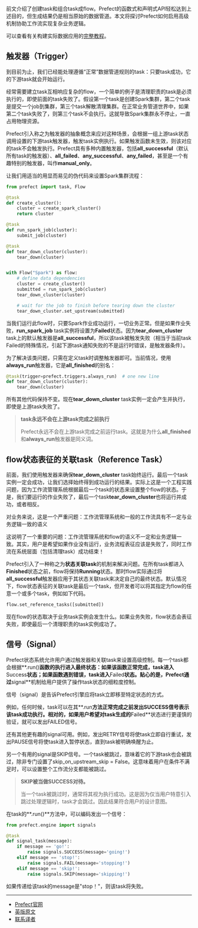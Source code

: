 前文介绍了创建task和组合task成flow。Prefect的函数式和声明式API轻松达到上述目的，但生成结果仍是相当原始的数据管道。本文将探讨Prefect如何启用高级机制协助工作流实现复杂业务逻辑。

可以查看有关构建实际数据应用的[完整教程](https://docs.prefect.io/core/tutorial/01-etl-before-prefect.html)。

## 触发器（Trigger）

到目前为止，我们已经能处理遵循“正常”数据管道规则的task：只要task成功，它的下游task就会开始运行。

经常需要建立task互相响应复杂的flow，一个简单的例子是清理职责的task是必须执行的，即使前面的task失败了。假设第一个task是创建Spark集群，第二个task是提交一个job到集群，第三个task解散清理集群。在正常业务管道世界中，如果第二个task失败了，则第三个task不会执行。这就导致Spark集群永不停止，一直占用物理资源。

Prefect引入称之为触发器的抽象概念来应对这种场景，会根据一组上游task状态调用设置的下游task触发器，触发task实例执行。如果触发函数未生效，则该对应的task不会触发执行。Prefect具有多种内置触发器，包括**all_successful**（默认所有task的触发器）、**all_failed**、**any_successful**、**any_failed**，甚至是一个有趣特别的触发器，叫作**manual_only**。

让我们用适当的用显而易见的伪代码来设置Spark集群流程：

````Python
from prefect import task, Flow

@task
def create_cluster():
    cluster = create_spark_cluster()
    return cluster

@task
def run_spark_job(cluster):
    submit_job(cluster)

@task
def tear_down_cluster(cluster):
    tear_down(cluster)


with Flow("Spark") as flow:
    # define data dependencies
    cluster = create_cluster()
    submitted = run_spark_job(cluster)
    tear_down_cluster(cluster)

    # wait for the job to finish before tearing down the cluster
    tear_down_cluster.set_upstream(submitted)
````

当我们运行此flow时，只要Spark作业成功运行，一切业务正常。但是如果作业失败，**run_spark_job** task实例将设置为**Failed**状态。因为**tear_down_cluster** task上的默认触发器是**all_successful**，所以该task被触发失败（相当于当前task Failed的特殊情况，引起下游task通知失败的不是运行时错误，是触发器条件）。

为了解决该类问题，只需在定义task时调整触发器即可。当前情况，使用**always_run**触发器，它是**all_finished**的别名：

````Python
@task(trigger=prefect.triggers.always_run)  # one new line
def tear_down_cluster(cluster):
    tear_down(cluster)
````

所有其他代码保持不变。现在**tear_down_cluster** task实例一定会产生并执行，即使是上游task失败了。

> 
> **task永远不会在上游task完成之前执行**
> 
> Prefect永远不会在上游task完成之前运行task。这就是为什么**all_finished**和**always_run**触发器是同义词。
> 

## flow状态表征的关联task（Reference Task）

前面，我们使用触发器来确保**tear_down_cluster** task始终运行。最后一个task实例一定会成功，让我们选择始终得到成功运行的结果。实际上这是一个工程实践问题，因为工作流管理系统根据最后一个task的状态来设置整个flow的状态。于是，我们要运行的作业失败了，最后一个task**tear_down_cluster**也将运行并成功，或者相反。

对业务来说，这是一个严重问题：工作流管理系统和一般的工作流具有不一定与业务逻辑一致的语义

这说明了一个重要的问题：工作流管理系统和flow的语义不一定和业务逻辑一致。其实，用户是希望如果作业没有运行，业务流程表征应该是失败了，同时工作流在系统层面（包括清理task）成功结束！

Prefect引入了一种称之为**状态关联task**的机制来解决问题。在所有task都进入**Finished**状态之前，flow将保持**Running**状态。那时flow实际通过将**all_successful**触发器应用于其状态关联task来决定自己的最终状态。默认情况下，flow状态表征的关联task是最后一个task，但开发者可以将其指定为flow的任意一个或多个task，例如如下代码。


````Python
flow.set_reference_tasks([submitted])
````

现在flow的状态取决于业务task实例会发生什么。如果业务失败，flow状态会表征失败，即使最后一个清理职责的task实例成功了。

## 信号（Signal）

Prefect状态系统允许用户通过触发器和关联task来设置高级控制。每一个task都会根据**.run()**函数的执行进入最终状态：如果该函数正常完成，task进入**Success**状态；如果函数遇到错误，task进入**Failed**状态。贴心的是，Prefect通过**signal**机制给用户提供了操作task状态的细粒度控制。

信号（signal）是告诉Prefect引擎应将task立即移至特定状态的方式。

例如，任何时候，task可以在其**.run**方法正常完成之前发出SUCCESS信号表示该task成功执行。相对的，如果用户希望对task生成的**Failed**状态进行更谨慎的验证，就可以发出FAILED信号。


还有其他更有趣的signal可用。例如，发出RETRY信号将使task立即自行重试，发出PAUSE信号将使task进入暂停状态，直到task被明确唤醒为止。

另一个有用的signal是SKIP信号。一个task被跳过，意味着它的下游task也会被跳过，除非专门设置了skip_on_upstream_skip = False。这意味着用户在条件不满足时，可以设置整个工作流分支都能被跳过。

> 
> **SKIP被当做SUCCESS对待。**
> 
> 当一个task被跳过时，通常将其视为执行成功。这是因为仅当用户特意引入跳过处理逻辑时，task才会跳过。因此结果符合用户的设计意图。
> 

在task的**.run()**方法中，可以编码发出一个信号：

````Python
from prefect.engine import signals

@task
def signal_task(message):
    if message == 'go!':
        raise signals.SUCCESS(message='going!')
    elif message == 'stop!':
        raise signals.FAIL(message='stopping!')
    elif message == 'skip!':
        raise signals.SKIP(message='skipping!')
````

如果传递给该task的message是"stop！"，则该task将失败。

***

- [Prefect官网](https://www.prefect.io/)
- [英版原文](https://docs.prefect.io/core/getting_started/next-steps.html)
- [联系译者](https://github.com/listen-lavender)
